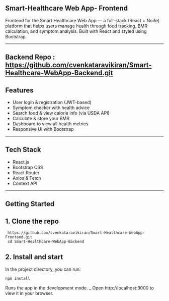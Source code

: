 Smart-Healthcare Web App- Frontend
-------------------------------------------------------------------------------------------------------------------------------------------
Frontend for the Smart Healthcare Web App — a full-stack (React + Node) platform that helps users manage health through food tracking, BMR calculation, and symptom analysis. Built with React and styled using Bootstrap.

------------------------------------------------------------------------------------------------------------------------------------------

Backend Repo : https://github.com/cvenkataravikiran/Smart-Healthcare-WebApp-Backend.git
-------------------------------------------------------------------------------------------------------------------------------------------
Features 
-------------------------------------------------------------------------------------------------------------------------------------------
* User login & registration (JWT-based)
* Symptom checker with health advice
* Search food & view calorie info (via USDA API)
* Calculate & store your BMR
* Dashboard to view all health metrics
* Responsive UI with Bootstrap

------------------------------------------------------------------------------------------------------------------------------------------
## Tech Stack

* React.js
* Bootstrap CSS
* React Router
* Axios & Fetch
* Context API

-------------------------------------------------------------------------------------------------------------------------------------------
## Getting Started

## 1. Clone the repo
    
     https://github.com/cvenkataravikiran/Smart-Healthcare-WebApp-Frontend.git 
     cd Smart-Healthcare-WebApp-Backend

## 2. Install and start 

 In the project directory, you can run:

    npm install
    
Runs the app in the development mode.
_
Open http://localhost:3000 to view it in your browser.
